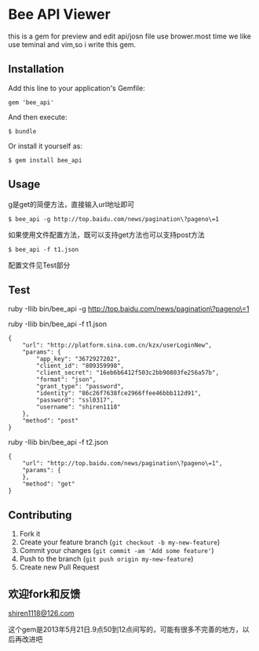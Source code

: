 # Bee API  Viewer

this is a gem for preview and edit api/josn file use brower.most time we like use teminal and vim,so i write this gem.

## Installation

Add this line to your application's Gemfile:

    gem 'bee_api'

And then execute:

    $ bundle

Or install it yourself as:

    $ gem install bee_api

## Usage

g是get的简便方法，直接输入url地址即可

	$ bee_api -g http://top.baidu.com/news/pagination\?pageno\=1
	
如果使用文件配置方法，既可以支持get方法也可以支持post方法

	$ bee_api -f t1.json


配置文件见Test部分


## Test

 
ruby -Ilib bin/bee_api -g http://top.baidu.com/news/pagination\?pageno\=1

ruby -Ilib bin/bee_api -f t1.json


	{
	    "url": "http://platform.sina.com.cn/kzx/userLoginNew",
	    "params": {
	        "app_key": "3672927202",
	        "client_id": "809359998",
	        "client_secret": "16eb6b6412f503c2bb90803fe256a57b",
	        "format": "json",
	        "grant_type": "password",
	        "identity": "86c26f7638fce2966ffee46bbb112d91",
	        "password": "ssl0317",
	        "username": "shiren1118"
	    },
	    "method": "post"
	}
	
ruby -Ilib bin/bee_api -f t2.json

	{
	    "url": "http://top.baidu.com/news/pagination\?pageno\=1",
	    "params": {
	    },
	    "method": "get"
	}
	

## Contributing

1. Fork it
2. Create your feature branch (`git checkout -b my-new-feature`)
3. Commit your changes (`git commit -am 'Add some feature'`)
4. Push to the branch (`git push origin my-new-feature`)
5. Create new Pull Request



## 欢迎fork和反馈

shiren1118@126.com

这个gem是2013年5月21日.9点50到12点间写的，可能有很多不完善的地方，以后再改进吧